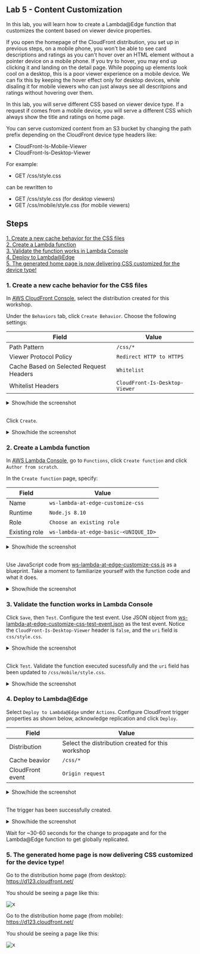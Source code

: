 ## Lab 5 - Content Customization

In this lab, you will learn how to create a Lambda@Edge function that customizes the content based on viewer device properties.

If you open the homepage of the CloudFront distribution, you set up in previous steps, on a mobile phone, you won't be able to see card descriptions and ratings as you can't hover over an HTML element without a pointer device on a mobile phone. If you try to hover, you may end up clicking it and landing on the detail page. While popping up elements look cool on a desktop, this is a poor viewer experience on a mobile device. We can fix this by keeping the hover effect only for desktop devices, while disaling it for mobile viewers who can just always see all descritpions and ratings without hovering over them.

In this lab, you will serve different CSS based on viewer device type. If a request if comes from a mobile device, you will serve a different CSS which always show the title and ratings on home page. 

You can serve customized content from an S3 bucket by changing the path prefix depending on the CloudFront device type headers like:
* CloudFront-Is-Mobile-Viewer
* CloudFront-Is-Desktop-Viewer

For example:

* GET /css/style.css

can be rewritten to

* GET /css/style.css (for desktop viewers)
* GET /css/mobile/style.css (for mobile viewers)

## Steps

[1. Create a new cache behavior for the CSS files](#1-create-a-new-cache-behavior-for-the-css-files)  
[2. Create a Lambda function](#2-create-a-lambda-function)  
[3. Validate the function works in Lambda Console](#3-validate-the-function-works-in-lambda-console)  
[4. Deploy to Lambda@Edge](#4-deploy-to-lambdaedge)  
[5. The generated home page is now delivering CSS customized for the device type!](#5-the-generated-home-page-is-now-delivering-css-customized-for-the-device-type)

### 1. Create a new cache behavior for the CSS files

In [AWS CloudFront Console](https://console.aws.amazon.com/cloudfront/home?region=us-east-1#), select the distribution created for this workshop.

Under the `Behaviors` tab, click `Create Behavior`. Choose the following settings:

Field | Value
--- | ---
Path Pattern | `/css/*`
Viewer Protocol Policy | `Redirect HTTP to HTTPS`
Cache Based on Selected Request Headers | `Whitelist`
Whitelist Headers | `CloudFront-Is-Desktop-Viewer`

<details><summary>Show/hide the screenshot</summary>
  
<kbd>![x](./img/01-create-cache-behavior.png)</kbd>
</details><br/>

Click `Create`.

<details><summary>Show/hide the screenshot</summary>
  
<kbd>![x](./img/02-cache-behaviors.png)</kbd>
</details>

### 2. Create a Lambda function

In [AWS Lambda Console](https://console.aws.amazon.com/lambda/home?region=us-east-1#/), go to `Functions`, click `Create function` and click `Author from scratch`.

In the `Create function` page, specify:

Field | Value
--- | ---
Name | `ws-lambda-at-edge-customize-css`
Runtime | `Node.js 8.10`
Role | `Choose an existing role`
Existing role | `ws-lambda-at-edge-basic-<UNIQUE_ID>`

<details><summary>Show/hide the screenshot</summary>
  
<kbd>![x](./img/03-create-function.png)</kbd>
</details><br/>

Use JavaScript code from [ws-lambda-at-edge-customize-css.js](./ws-lambda-at-edge-customize-css.js) as a blueprint.
Take a moment to familiarize yourself with the function code and what it does.

<details><summary>Show/hide the screenshot</summary>
  
<kbd>![x](./img/04-function-code.png)</kbd>
</details>

### 3. Validate the function works in Lambda Console

Click `Save`, then `Test`. Configure the test event. Use JSON object from [ws-lambda-at-edge-customize-css-test-event.json](./ws-lambda-at-edge-customize-css-test-event.json) as the test event. Notice the `CloudFront-Is-Desktop-Viewer` header is `false`, and the `uri` field is `css/style.css`.

<details><summary>Show/hide the screenshot</summary>
  
<kbd>![x](./img/05-test-event.png)</kbd>
</details><br/>

Click `Test`. Validate the function executed sucessfully and the `uri` field has been updated to `/css/mobile/style.css`.

<details><summary>Show/hide the screenshot</summary>
  
<kbd>![x](./img/06-test-invoke-success.png)</kbd>
</details>

### 4. Deploy to Lambda@Edge

Select `Deploy to Lambda@Edge` under `Actions`.
Configure CloudFront trigger properties as shown below, acknowledge replication and click `Deploy`.

Field | Value
--- | ---
Distribution | Select the distribution created for this workshop
Cache beavior | `/css/*`
CloudFront event | `Origin request`

<details><summary>Show/hide the screenshot</summary>
  
<kbd>![x](./img/07-deploy-to-lambda-edge.png)</kbd>
</details><br/>

The trigger has been successfully created.

<details><summary>Show/hide the screenshot</summary>
  
<kbd>![x](./img/08-deploy-to-lambda-edge-success.png)</kbd>
</details>

Wait for ~30-60 seconds for the change to propagate and for the Lambda@Edge function to get globally replicated.

### 5. The generated home page is now delivering CSS customized for the device type!

Go to the distribution home page (from desktop):  
https://d123.cloudfront.net/

You should be seeing a page like this:

<kbd>![x](./img/09-desktop-view.png)</kbd>

Go to the distribution home page (from mobile):  
https://d123.cloudfront.net/

You should be seeing a page like this:

<kbd>![x](./img/10-mobile-view.jpg)</kbd>


